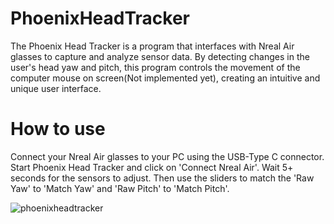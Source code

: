# PhoenixHeadTracker
The Phoenix Head Tracker is a program that interfaces with Nreal Air glasses to capture and analyze sensor data. By detecting changes in the user's head yaw and pitch, this program controls the movement of the computer mouse on screen(Not implemented yet), creating an intuitive and unique user interface.

# How to use
Connect your Nreal Air glasses to your PC using the USB-Type C connector. Start Phoenix Head Tracker and click on 'Connect Nreal Air'. Wait 5+ seconds for the sensors to adjust. Then use the sliders to match the 'Raw Yaw' to 'Match Yaw' and 'Raw Pitch' to 'Match Pitch'. 

![phoenixheadtracker](https://user-images.githubusercontent.com/129109589/228048186-b8acbd7c-5d1a-4be6-b215-1a3ed18b1120.png)
